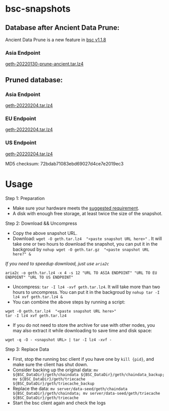 
# bsc-snapshots

## Database after Ancient Data Prune:

Ancient Data Prune is a new feature in [bsc v1.1.8](https://github.com/binance-chain/bsc/releases/tag/v1.1.8)

### Asia Endpoint

[geth-20220130-prune-ancient.tar.lz4
](https://tf-dex-prod-public-snapshot-site1.s3-accelerate.amazonaws.com/geth-20220130-prune-ancient.tar.lz4?AWSAccessKeyId=AKIAYINE6SBQPUZDDRRO&Signature=AjlNmiTN9yMDQ4zVsG7ed82jWc0%3D&Expires=1646198687
) 



## Pruned database:


### Asia Endpoint


[geth-20220204.tar.lz4
](https://tf-dex-prod-public-snapshot-site1.s3-accelerate.amazonaws.com/geth-20220204.tar.lz4?AWSAccessKeyId=AKIAYINE6SBQPUZDDRRO&Signature=dxFp9t3W6nmK2wLbQ3iHkwcLUbg%3D&Expires=1646605261
)

### EU Endpoint


[geth-20220204.tar.lz4
](https://tf-dex-prod-public-snapshot.s3-accelerate.amazonaws.com/geth-20220204.tar.lz4?AWSAccessKeyId=AKIAYINE6SBQPUZDDRRO&Signature=bXbxr3wkn1t27ORMdzoPa6KJccI%3D&Expires=1646605261
)


### US Endpoint


[geth-20220204.tar.lz4
](https://tf-dex-prod-public-snapshot-site3.s3-accelerate.amazonaws.com/geth-20220204.tar.lz4?AWSAccessKeyId=AKIAYINE6SBQPUZDDRRO&Signature=YBe0octb4W6m%2FujL9UfIr8j3gGQ%3D&Expires=1646605261
)

MD5 checksum: 72bdab71083ebd69027d4ce7e2019ec3



# Usage 

Step 1: Preparation
- Make sure your hardware meets the [suggested requirement](https://docs.binance.org/smart-chain/developer/fullnode.html).
- A disk with enough free storage, at least twice the size of the snapshot.

Step 2: Download && Uncompress
- Copy the above snapshot URL.
- Download:  `wget -O geth.tar.lz4  "<paste snapshot URL here>"` . It will take one or two hours to download the snapshot, you can put it in the backgroud by `nohup wget -O geth.tar.gz  "<paste snapshot URL here?" &`


*If you need to speedup download, just use `aria2c`*
```
aria2c -o geth.tar.lz4 -x 4 -s 12 "URL TO ASIA ENDPOINT" "URL TO EU ENDPOINT" "URL TO US ENDPOINT"
```


- Uncompress: `tar -I lz4 -xvf geth.tar.lz4`. It will take more than two hours to uncompress. You can put it in the backgroud by `nohup tar -I lz4 xvf geth.tar.lz4 &`
- You can combine the above steps by running a script:
```
wget -O geth.tar.lz4  "<paste snapshot URL here>"
tar -I lz4 xvf geth.tar.lz4
```


- If you do not need to store the archive for use with other nodes, you may also extract it while downloading to save time and disk space:
```
wget -q -O - <snapshot URL> | tar -I lz4 -xvf -
```


Step 3: Replace Data
- First, stop the running bsc client if you have one by `kill {pid}`, and make sure the client has shut down.
- Consider backing up the original data: `mv ${BSC_DataDir}/geth/chaindata ${BSC_DataDir}/geth/chaindata_backup; mv ${BSC_DataDir}/geth/triecache ${BSC_DataDir}/geth/triecache_backup`
- Replace the data: `mv server/data-seed/geth/chaindata ${BSC_DataDir}/geth/chaindata; mv server/data-seed/geth/triecache ${BSC_DataDir}/geth/triecache`
- Start the bsc client again and check the logs

